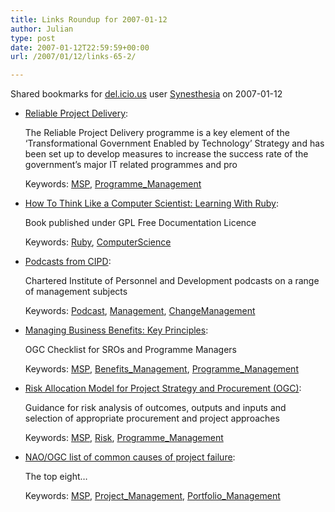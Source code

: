 ```yaml
---
title: Links Roundup for 2007-01-12
author: Julian
type: post
date: 2007-01-12T22:59:59+00:00
url: /2007/01/12/links-65-2/

---
```

Shared bookmarks for [del.icio.us][1] user  [Synesthesia][2] on 2007-01-12

  * [Reliable Project Delivery][3]:
  
    The Reliable Project Delivery programme is a key element of the ‘Transformational Government Enabled by Technology’ Strategy and has been set up to develop measures to increase the success rate of the government’s major IT related programmes and pro
  
    Keywords: [MSP][4], [Programme_Management][5]
  * [How To Think Like a Computer Scientist: Learning With Ruby][6]:
  
    Book published under GPL Free Documentation Licence
  
    Keywords: [Ruby][7], [ComputerScience][8]
  * [Podcasts from CIPD][9]:
  
    Chartered Institute of Personnel and Development podcasts on a range of management subjects
  
    Keywords: [Podcast][10], [Management][11], [ChangeManagement][12]
  * [Managing Business Benefits: Key Principles][13]:
  
    OGC Checklist for SROs and Programme Managers
  
    Keywords: [MSP][4], [Benefits_Management][14], [Programme_Management][5]
  * [Risk Allocation Model for Project Strategy and Procurement (OGC)][15]:
  
    Guidance for risk analysis of outcomes, outputs and inputs and selection of appropriate procurement and project approaches
  
    Keywords: [MSP][4], [Risk][16], [Programme_Management][5]
  * [NAO/OGC list of common causes of project failure][17]:
  
    The top eight&#8230;
  
    Keywords: [MSP][4], [Project_Management][18], [Portfolio_Management][19]

 [1]: http://del.icio.us/
 [2]: http://del.icio.us/synesthesia
 [3]: http://www.cio.gov.uk/reliable_project_delivery/index.asp "http://www.cio.gov.uk/reliable_project_delivery/index.asp"
 [4]: http://del.icio.us/synesthesia/MSP
 [5]: http://del.icio.us/synesthesia/Programme_Management
 [6]: http://mysite.verizon.net/hpassel/thinkruby/ "http://mysite.verizon.net/hpassel/thinkruby/"
 [7]: http://del.icio.us/synesthesia/Ruby
 [8]: http://del.icio.us/synesthesia/ComputerScience
 [9]: http://www.cipd.co.uk/podcasts "http://www.cipd.co.uk/podcasts"
 [10]: http://del.icio.us/synesthesia/Podcast
 [11]: http://del.icio.us/synesthesia/Management
 [12]: http://del.icio.us/synesthesia/ChangeManagement
 [13]: http://www.ogc.gov.uk/documents/KeyPrinciplesOfBenefitsManagementv1.pdf "http://www.ogc.gov.uk/documents/KeyPrinciplesOfBenefitsManagementv1.pdf"
 [14]: http://del.icio.us/synesthesia/Benefits_Management
 [15]: http://www.ogc.gov.uk/documents/RiskAllocationModel.pdf "http://www.ogc.gov.uk/documents/RiskAllocationModel.pdf"
 [16]: http://del.icio.us/synesthesia/Risk
 [17]: http://www.ogc.gov.uk/documents/project_failure.pdf "http://www.ogc.gov.uk/documents/project_failure.pdf"
 [18]: http://del.icio.us/synesthesia/Project_Management
 [19]: http://del.icio.us/synesthesia/Portfolio_Management